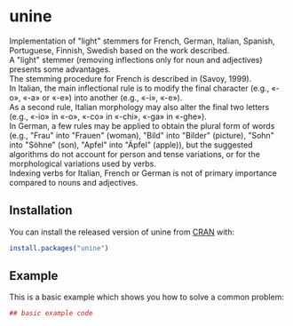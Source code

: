 # unine

Implementation of "light" stemmers for French, German, Italian, Spanish, Portuguese, Finnish, Swedish based on the work described.  
A "light" stemmer (removing inflections only for noun and adjectives) presents some advantages.  
The stemming procedure for French is described in (Savoy, 1999).  
In Italian, the main inflectional rule is to modify the final character (e.g., «-o», «-a» or «-e») into another (e.g., «-i», «-e»).  
As a second rule, Italian morphology may also alter the final two letters (e.g., «-io» in «-o», «-co» in «-chi», «-ga» in «-ghe»).  
In German, a few rules may be applied to obtain the plural form of words (e.g., "Frau" into "Frauen" (woman), "Bild" into "Bilder" (picture), "Sohn" into "Söhne" (son), "Apfel" into "Äpfel" (apple)), but the suggested algorithms do not account for person and tense variations, or for the morphological variations used by verbs.  
Indexing verbs for Italian, French or German is not of primary importance compared to nouns and adjectives.

## Installation

You can install the released version of unine from [CRAN](https://CRAN.R-project.org) with:

``` r
install.packages("unine")
```

## Example

This is a basic example which shows you how to solve a common problem:

``` r
## basic example code
```

